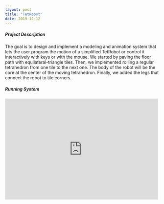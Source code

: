 ```yaml
---
layout: post
title: "TetRobot"
date: 2019-12-12
---
```


##### Project Description
The goal is to design and implement a modeling and animation system that lets the user program the 
motion of a simplified TetRobot or control it interactively with keys or with the mouse. We started by paving the 
floor path with equilateral-triangle tiles. Then, we implemented rolling a regular tetrahedron from one tile to the next one.
The body of the robot will be the core at the center of the moving tetrahedron. Finally, we added the legs
that connect the robot to tile corners.

##### Running System
<iframe height=330 width=500 src="https://youtu.be/QFhUvQ0IG8c"  frameborder="0" allow="autoplay; fullscreen" allowfullscreen></iframe>
